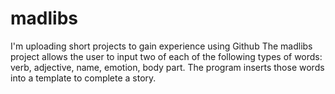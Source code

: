 # madlibs
I'm uploading short projects to gain experience using Github
The madlibs project allows the user to input two of each of the following types of words: verb, adjective, name, emotion, body part. The program inserts those words into a template to complete a story.
